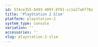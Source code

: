 ```yaml
---
id: 574ce355-8d93-4097-8f81-cc1a27a6f78a
title: 'PlayStation 2 Slim'
platform: playstation-2
system_type: console
variation: ''
accessories: ''
slug: playstation-2-slim
---
```

